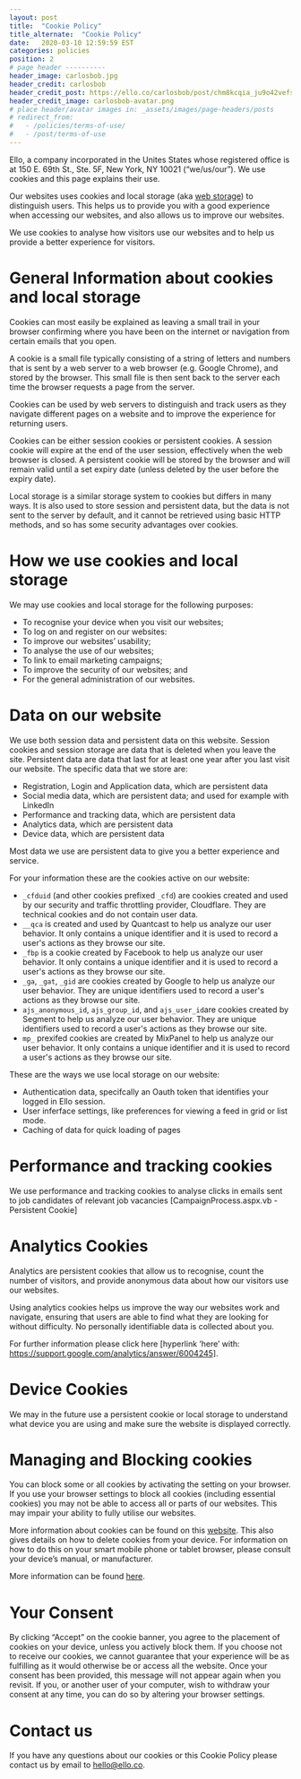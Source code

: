 ```yaml
---
layout: post
title:  "Cookie Policy"
title_alternate:  "Cookie Policy"
date:   2020-03-10 12:59:59 EST
categories: policies
position: 2
# page header ----------
header_image: carlosbob.jpg
header_credit: carlosbob
header_credit_post: https://ello.co/carlosbob/post/chm8kcqia_ju9o42vefsda
header_credit_image: carlosbob-avatar.png
# place header/avatar images in: _assets/images/page-headers/posts
# redirect_from:
#   - /policies/terms-of-use/
#   - /post/terms-of-use
---
```

Ello, a company incorporated in the Unites States whose registered office is at 150 E. 69th St., Ste. 5F, New York, NY 10021 (“we/us/our”). We use cookies and this page explains their use.

Our websites uses cookies and local storage (aka [web storage](https://en.wikipedia.org/wiki/Web_storage)) to distinguish users. This helps us to provide you with a good experience when accessing our websites, and also allows us to improve our websites.

We use cookies to analyse how visitors use our websites and to help us provide a better experience for visitors.

# General Information about cookies and local storage

Cookies can most easily be explained as leaving a small trail in your browser confirming where you have been on the internet or navigation from certain emails that you open.

A cookie is a small file typically consisting of a string of letters and numbers that is sent by a web server to a web browser (e.g. Google Chrome), and stored by the browser. This small file is then sent back to the server each time the browser requests a page from the server.

Cookies can be used by web servers to distinguish and track users as they navigate different pages on a website and to improve the experience for returning users.

Cookies can be either session cookies or persistent cookies. A session cookie will expire at the end of the user session, effectively when the web browser is closed. A persistent cookie will be stored by the browser and will remain valid until a set expiry date (unless deleted by the user before the expiry date).

Local storage is a similar storage system to cookies but differs in many ways.  It is also used to store session and persistent data, but the data is not sent to the server by default, and it cannot be retrieved using basic HTTP methods, and so has some security advantages over cookies.

# How we use cookies and local storage

We may use cookies and local storage for the following purposes:

- To recognise your device when you visit our websites;
- To log on and register on our websites:
- To improve our websites’ usability;
- To analyse the use of our websites;
- To link to email marketing campaigns;
- To improve the security of our websites; and
- For the general administration of our websites.

# Data on our website

We use both session data and persistent data on this website. Session cookies and session storage are data that is deleted when you leave the site. Persistent data are data that last for at least one year after you last visit our website. The specific data that we store are:

- Registration, Login and Application data, which are persistent data
- Social media data, which are persistent data; and used for example with LinkedIn
- Performance and tracking data, which are persistent data
- Analytics data, which are persistent data
- Device data, which are persistent data

Most data we use are persistent data to give you a better experience and service.

For your information these are the cookies active on our website:

- `_cfduid` (and other cookies prefixed `_cfd`) are cookies created and used by our security and traffic throttling provider, Cloudflare.  They are technical cookies and do not contain user data.
- `__qca` is created and used by Quantcast to help us analyze our user behavior.  It only contains a unique identifier and it is used to record a user's actions as they browse our site.
- `_fbp` is a cookie created by Facebook to help us analyze our user behavior.  It only contains a unique identifier and it is used to record a user's actions as they browse our site.
- `_ga`, `_gat`, `_gid` are cookies created by Google to help us analyze our user behavior.  They are unique identifiers used to record a user's actions as they browse our site.
- `ajs_anonymous_id`, `ajs_group_id`, and `ajs_user_id`are cookies created by Segment to help us analyze our user behavior.  They are unique identifiers used to record a user's actions as they browse our site.
- `mp_` prexifed cookies are created by MixPanel to help us analyze our user behavior.  It only contains a unique identifier and it is used to record a user's actions as they browse our site.

These are the ways we use local storage on our website:

- Authentication data, specifcally an Oauth token that identifies your logged in Ello session.
- User inferface settings, like preferences for viewing a feed in grid or list mode.
- Caching of data for quick loading of pages

# Performance and tracking cookies

We use performance and tracking cookies to analyse clicks in emails sent to job candidates of relevant job vacancies
[CampaignProcess.aspx.vb - Persistent Cookie]

# Analytics Cookies

Analytics are persistent cookies that allow us to recognise, count the number of visitors, and provide anonymous data about how our visitors use our websites.

Using analytics cookies helps us improve the way our websites work and navigate, ensuring that users are able to find what they are looking for without difficulty. No personally identifiable data is collected about you.

For further information please click here [hyperlink ‘here’ with: https://support.google.com/analytics/answer/6004245].

# Device Cookies

We may in the future use a persistent cookie or local storage to understand what device you are using and make sure the website is displayed correctly.

# Managing and Blocking cookies

You can block some or all cookies by activating the setting on your browser. If you use your browser settings to block all cookies (including essential cookies) you may not be able to access all or parts of our websites. This may impair your ability to fully utilise our websites.

More information about cookies can be found on this [website](http://www.aboutcookies.org). This also gives details on how to delete cookies from your device. For information on how to do this on your smart mobile phone or tablet browser, please consult your device’s manual, or manufacturer.

More information can be found [here](http://docs.businesscatalyst.com/reference/misc/bc-cookies.html).

# Your Consent

By clicking “Accept” on the cookie banner, you agree to the placement of cookies on your device, unless you actively block them. If you choose not to receive our cookies, we cannot guarantee that your experience will be as fulfilling as it would otherwise be or access all the website.  Once your consent has been provided, this message will not appear again when you revisit.  If you, or another user of your computer, wish to withdraw your consent at any time, you can do so by altering your browser settings.

# Contact us

If you have any questions about our cookies or this Cookie Policy please contact us by email to [hello@ello.co](mailto:hello@ello.co).

